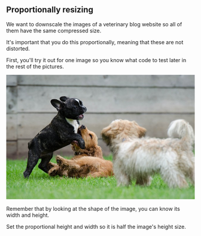 ## Proportionally resizing

We want to downscale the images of a veterinary blog website so all of them have the same compressed size.

It's important that you do this proportionally, meaning that these are not distorted.

First, you'll try it out for one image so you know what code to test later in the rest of the pictures.

![dogs](../i/9.jpg)

<!-- The image preloaded as `dogs_banner`. -->

Remember that by looking at the shape of the image, you can know its width and height.

Set the proportional height and width so it is half the image's height size.
<!-- 
### Instructions

- Import the module and function to resize.

- Resize using the calculated proportional height and width.
 -->